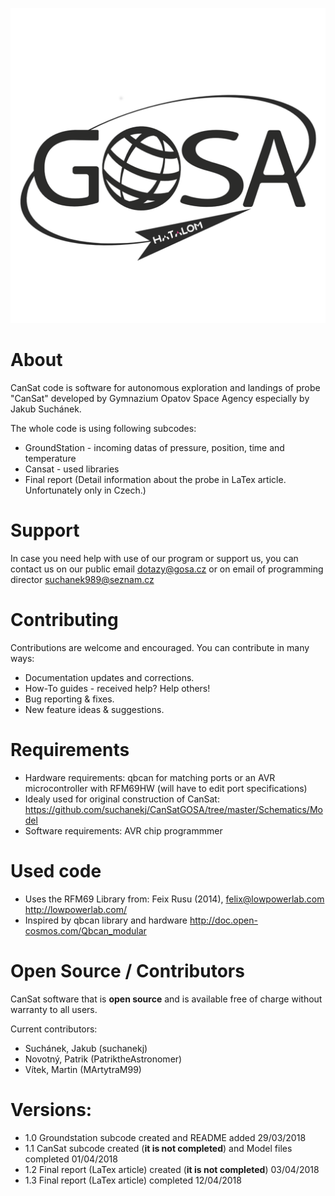 ![Alt text](https://github.com/suchanekj/CanSatGOSA/blob/master/Logo_final.png)

# About
CanSat code is software for autonomous exploration and landings of probe "CanSat" developed by Gymnazium Opatov Space Agency especially by Jakub Suchánek.

The whole code is using following subcodes:
* GroundStation - incoming datas of pressure, position, time and temperature
* Cansat - used libraries
* Final report (Detail information about the probe in LaTex article. Unfortunately only in Czech.)

# Support
In case you need help with use of our program or support us, you can contact us on our public email dotazy@gosa.cz or on email of programming director suchanek989@seznam.cz

# Contributing

Contributions are welcome and encouraged.  You can contribute in many ways:

* Documentation updates and corrections.
* How-To guides - received help? Help others!
* Bug reporting & fixes.
* New feature ideas & suggestions.

# Requirements
* Hardware requirements: qbcan for matching ports or an AVR microcontroller with RFM69HW (will have to edit port specifications)
* Idealy used for original construction of CanSat: https://github.com/suchanekj/CanSatGOSA/tree/master/Schematics/Model
* Software requirements: AVR chip programmmer

# Used code
* Uses the RFM69 Library from: Feix Rusu (2014), felix@lowpowerlab.com http://lowpowerlab.com/
* Inspired by qbcan library and hardware http://doc.open-cosmos.com/Qbcan_modular

# Open Source / Contributors
CanSat software that is **open source** and is available free of charge without warranty to all users.

Current contributors:
* Suchánek, Jakub (suchanekj)
* Novotný, Patrik  (PatriktheAstronomer)
* Vítek, Martin (MArtytraM99)
# Versions:
* 1.0 Groundstation subcode created and README added 29/03/2018
* 1.1 CanSat subcode created (**it is not completed**) and Model files completed 01/04/2018
* 1.2 Final report (LaTex article) created (**it is not completed**) 03/04/2018
* 1.3 Final report (LaTex article) completed 12/04/2018
